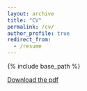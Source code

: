 ```yaml
---
layout: archive
title: "CV"
permalink: /cv/
author_profile: true
redirect_from:
  - /resume
---
```


{% include base_path %}<html>

<a href="https://github.com/G-Shillcock/G-Shillcock.github.io/blob/27d67157cadc3df737bf49da267690309da35677/images/CV(Sep22).pdf" download>Download the pdf</a>
